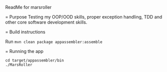 ReadMe for marsroller

= Purpose
Testing my OOP/OOD skills, proper exception handling, TDD and other core software development skills.

= Build instructions

Run `mvn clean package appassembler:assemble`


= Running the app

```
cd target/appassembler/bin
./MarsRoller
```